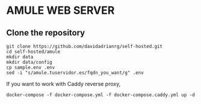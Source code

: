 # AMULE WEB SERVER

## Clone the repository

```
git clone https://github.com/davidadrianrg/self-hosted.git
cd self-hosted/amule
mkdir data 
mkdir data/config
cp sample.env .env
sed -i "s/amule.tuservidor.es/fqdn_you_want/g" .env
```

If you want to work with Caddy reverse proxy,

```
docker-compose -f docker-compose.yml -f docker-compose.caddy.yml up -d
```